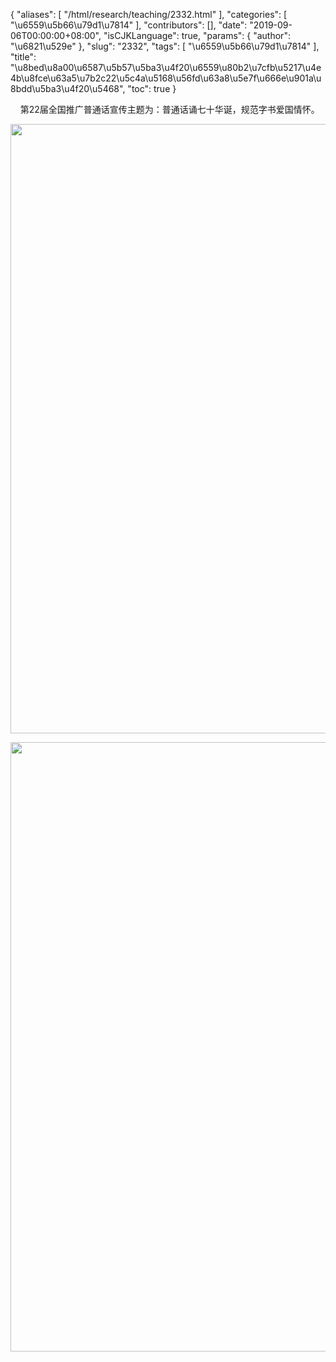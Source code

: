 {
    "aliases": [
        "/html/research/teaching/2332.html"
    ],
    "categories": [
        "\u6559\u5b66\u79d1\u7814"
    ],
    "contributors": [],
    "date": "2019-09-06T00:00:00+08:00",
    "isCJKLanguage": true,
    "params": {
        "author": "\u6821\u529e"
    },
    "slug": "2332",
    "tags": [
        "\u6559\u5b66\u79d1\u7814"
    ],
    "title": "\u8bed\u8a00\u6587\u5b57\u5ba3\u4f20\u6559\u80b2\u7cfb\u5217\u4e4b\u8fce\u63a5\u7b2c22\u5c4a\u5168\u56fd\u63a8\u5e7f\u666e\u901a\u8bdd\u5ba3\u4f20\u5468",
    "toc": true
}

    第22届全国推广普通话宣传主题为：普通话诵七十华诞，规范字书爱国情怀。





<img
    src="https://cdn.tfls.online/mirror/full/01345f0e91c1c7baa6ce989c7549fb725aca074d.jpg"
    style="display:block;margin-left:auto;margin-right:auto;"
    decoding="async"
    fetchpriority="auto"
    loading="lazy"
    height="975"
    width="650"
/>  







<img
    src="https://cdn.tfls.online/mirror/full/3f4a5b1b84f9a178eb984086a011b3f5fb6dfafd.jpg"
    style="display:block;margin-left:auto;margin-right:auto;"
    decoding="async"
    fetchpriority="auto"
    loading="lazy"
    height="975"
    width="650"
/>  




